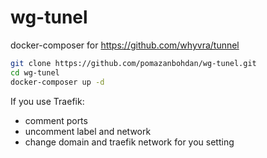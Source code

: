 # wg-tunel

docker-composer for https://github.com/whyvra/tunnel
```sh
git clone https://github.com/pomazanbohdan/wg-tunel.git
cd wg-tunel
docker-composer up -d
```

If you use Traefik:
- comment ports 
- uncomment label and network
- change domain and traefik network for you setting